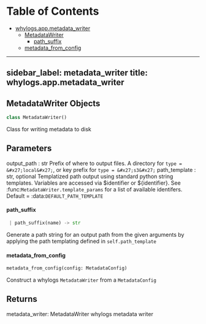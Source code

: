 # Table of Contents

* [whylogs.app.metadata\_writer](#whylogs.app.metadata_writer)
  * [MetadataWriter](#whylogs.app.metadata_writer.MetadataWriter)
    * [path\_suffix](#whylogs.app.metadata_writer.MetadataWriter.path_suffix)
  * [metadata\_from\_config](#whylogs.app.metadata_writer.metadata_from_config)

---
sidebar_label: metadata_writer
title: whylogs.app.metadata_writer
---

## MetadataWriter Objects

```python
class MetadataWriter()
```

Class for writing metadata to disk

Parameters
----------
output_path : str
Prefix of where to output files.  A directory for `type = &#x27;local&#x27;`,
or key prefix for `type = &#x27;s3&#x27;`
path_template : str, optional
Templatized path output using standard python string templates.
Variables are accessed via $identifier or ${identifier}.
See :func:`MetadataWriter.template_params` for a list of available
identifers.
Default = :data:`DEFAULT_PATH_TEMPLATE`

#### path\_suffix

```python
 | path_suffix(name) -> str
```

Generate a path string for an output path from the given arguments by
applying the path templating defined in `self.path_template`

#### metadata\_from\_config

```python
metadata_from_config(config: MetadataConfig)
```

Construct a whylogs `MetadataWriter` from a `MetadataConfig`

Returns
-------
metadata_writer: MetadataWriter
whylogs metadata writer

